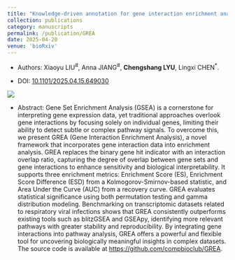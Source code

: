 ```yaml
---
title: "Knowledge-driven annotation for gene interaction enrichment analysis"
collection: publications
category: manuscripts
permalink: /publication/GREA
date: 2025-04-20
venue: 'bioRxiv'
---
```


+ Authors: Xiaoyu LIU<sup>#</sup>, Anna JIANG<sup>#</sup>, <b>Chengshang LYU</b>, Lingxi CHEN<sup>*</sup>.

+ DOI: [10.1101/2025.04.15.649030](https://doi.org/10.1101/2025.04.15.649030)

![](/images/publications/grea.png)

+ Abstract: Gene Set Enrichment Analysis (GSEA) is a cornerstone for interpreting gene expression data, yet traditional approaches overlook gene interactions by focusing solely on individual genes, limiting their ability to detect subtle or complex pathway signals. To overcome this, we present GREA (Gene Interaction Enrichment Analysis), a novel framework that incorporates gene interaction data into enrichment analysis. GREA replaces the binary gene hit indicator with an interaction overlap ratio, capturing the degree of overlap between gene sets and gene interactions to enhance sensitivity and biological interpretability. It supports three enrichment metrics: Enrichment Score (ES), Enrichment Score Difference (ESD) from a Kolmogorov-Smirnov-based statistic, and Area Under the Curve (AUC) from a recovery curve. GREA evaluates statistical significance using both permutation testing and gamma distribution modeling. Benchmarking on transcriptomic datasets related to respiratory viral infections shows that GREA consistently outperforms existing tools such as blitzGSEA and GSEApy, identifying more relevant pathways with greater stability and reproducibility. By integrating gene interactions into pathway analysis, GREA offers a powerful and flexible tool for uncovering biologically meaningful insights in complex datasets. The source code is available at https://github.com/compbioclub/GREA.
